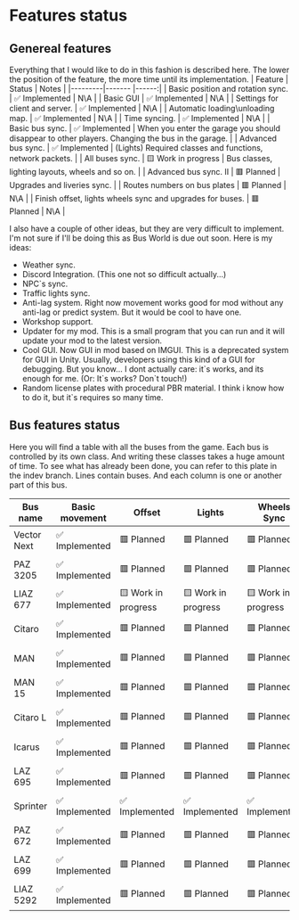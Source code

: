 ﻿# Features status

## Genereal features
Everything that I would like to do in this fashion is described here. The lower the position of the feature, the more time until its implementation.
| Feature | Status | Notes |
|---------|------- |------:|
| Basic position and rotation sync. | ✅ Implemented | N\A |
| Basic GUI | ✅ Implemented | N\A |
| Settings for client and server. | ✅ Implemented | N\A |
| Automatic loading\unloading map. | ✅ Implemented | N\A |
| Time syncing. | ✅ Implemented | N\A |
| Basic bus sync. | ✅ Implemented | When you enter the garage you should disappear to other players. Changing the bus in the garage. |
| Advanced bus sync. | ✅ Implemented | (Lights) Required classes and functions, network packets. |
| All buses sync. | 🟨 Work in progress | Bus classes, lighting layouts, wheels and so on. |
| Advanced bus sync. II | 🟥 Planned | Upgrades and liveries sync. |
| Routes numbers on bus plates | 🟥 Planned | N\A |
| Finish offset, lights wheels sync and upgrades for buses. | 🟥 Planned | N\A |

I also have a couple of other ideas, but they are very difficult to implement. I'm not sure if I'll be doing this as Bus World is due out soon.
Here is my ideas:
* Weather sync.
* Discord Integration. (This one not so difficult actually...)
* NPC`s sync.
* Traffic lights sync.
* Anti-lag system. Right now movement works good for mod without any anti-lag or predict system. But it would be cool to have one.
* Workshop support.
* Updater for my mod. This is a small program that you can run and it will update your mod to the latest version.
* Cool GUI. Now GUI in mod based on IMGUI. This is a deprecated system for GUI in Unity. Usually, developers using this kind of a GUI for debugging. But you know... I dont actually care: it\`s works, and its enough for me. (Or: It\`s works? Don\`t touch!)
* Random license plates with procedural PBR material. I think i know how to do it, but it\`s requires so many time. 

## Bus features status
Here you will find a table with all the buses from the game. Each bus is controlled by its own class. And writing these classes takes a huge amount of time. To see what has already been done, you can refer to this plate in the indev branch. Lines contain buses. And each column is one or another part of this bus.

| Bus name      | Basic movement| Offset      | Lights        | Wheels Sync   | Upgrades      | Animations    | Sounds         | Passengers |
| ------------- |---------------|-------------|---------------|---------------|---------------|---------------|----------------|-----------:|
| Vector Next | ✅ Implemented |  🟥 Planned |  🟥 Planned | 🟥 Planned | 🟥 Planned | 🟥 Planned | 🟥 Planned | 🟥 Planned |
| PAZ 3205 | ✅ Implemented | 🟥 Planned | 🟥 Planned | 🟥 Planned | 🟥 Planned | 🟥 Planned | 🟥Planned| 🟥 Planned |
| LIAZ 677 | ✅ Implemented | 🟨 Work in progress | 🟨 Work in progress | 🟨 Work in progress | 🟥 Planned | 🟥 Planned | 🟥 Planned |  🟥 Planned |
| Citaro   |✅ Implemented |  🟥 Planned |  🟥 Planned |  🟥 Planned |  🟥 Planned |  🟥 Planned |  🟥 Planned | 🟥 Planned |
| MAN |✅ Implemented |  🟥 Planned |  🟥 Planned |  🟥 Planned |  🟥 Planned |  🟥 Planned |  🟥 Planned | 🟥 Planned |
| MAN 15 |✅ Implemented |  🟥 Planned |  🟥 Planned |  🟥 Planned |  🟥 Planned |  🟥 Planned |  🟥 Planned | 🟥 Planned |
| Citaro L |✅ Implemented |  🟥 Planned |  🟥 Planned |  🟥 Planned |  🟥 Planned |  🟥 Planned |  🟥 Planned | 🟥 Planned |
| Icarus |✅ Implemented |  🟥 Planned |  🟥 Planned |  🟥 Planned |  🟥 Planned |  🟥 Planned |  🟥 Planned | 🟥 Planned |
| LAZ 695 |✅ Implemented |  🟥 Planned |  🟥 Planned |  🟥 Planned |  🟥 Planned |  🟥 Planned |  🟥 Planned | 🟥 Planned |
| Sprinter |✅ Implemented | ✅ Implemented | ✅ Implemented | ✅ Implemented |  🟥 Planned | 🟥 Planned |  🟥 Planned |  🟥 Planned |
| PAZ 672 | ✅ Implemented |  🟥 Planned |  🟥 Planned |  🟥 Planned |  🟥 Planned |  🟥 Planned |  🟥 Planned | 🟥 Planned|
| LAZ 699 |✅ Implemented |  🟥 Planned |  🟥 Planned |  🟥 Planned |  🟥 Planned |  🟥 Planned |  🟥 Planned | 🟥 Planned |
| LIAZ 5292 | ✅ Implemented |  🟥 Planned |  🟥 Planned |  🟥 Planned |  🟥 Planned |  🟥 Planned |  🟥 Planned | 🟥 Planned
